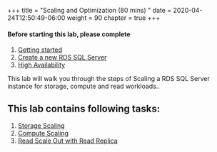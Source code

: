 +++
title = "Scaling and Optimization (80 mins) "
date = 2020-04-24T12:50:49-06:00
weight = 90
chapter = true
+++

#### Before starting this lab, please complete
1. [Getting started](lab0.html)
2. [Create a new RDS SQL Server](lab1.html)
3. [High Availability](lab2.html)

<div align="left">This lab will walk you through the steps of Scaling a RDS SQL Server instance for storage, compute and read workloads..</div>

## This lab contains following tasks:
1. [Storage Scaling](lab3/task1.html)
2. [Compute Scaling](lab3/task2.html)
3. [Read Scale Out with Read Replica](lab3/task3_html)
